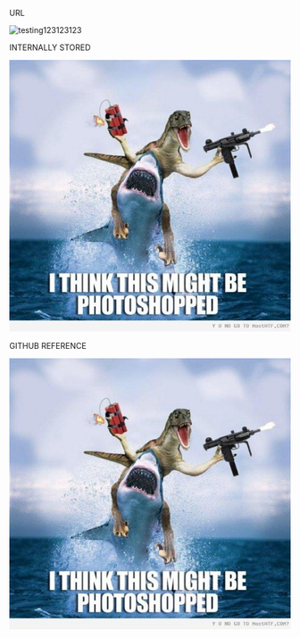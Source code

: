 URL





![testing123123123](http://s5.favim.com/orig/53/cool-funny-haha-lol-Favim.com-495079.jpg)

INTERNALLY STORED





<a href="/images/testing123123123.jpg" rel="some text"><img src="/images/testing123123123.jpg" alt="" /></a>

GITHUB REFERENCE





![github test](https://github.com/concordia-publishing-house/unite-help/raw/master//images/testing123123123.jpg "raptor/shark")